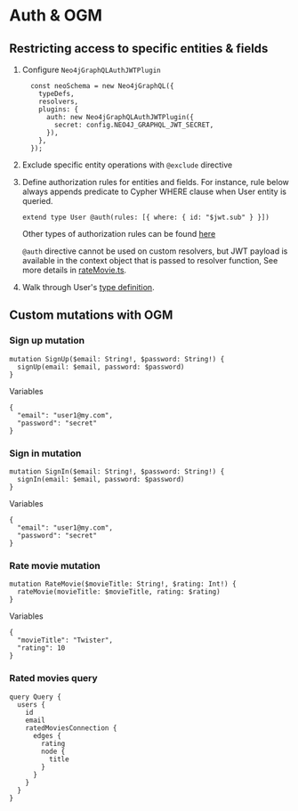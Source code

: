 # Auth & OGM

## Restricting access to specific entities & fields

1. Configure `Neo4jGraphQLAuthJWTPlugin`

    ```
      const neoSchema = new Neo4jGraphQL({
        typeDefs,
        resolvers,
        plugins: {
          auth: new Neo4jGraphQLAuthJWTPlugin({
            secret: config.NEO4J_GRAPHQL_JWT_SECRET,
          }),
        },
      });
    ```

1. Exclude specific entity operations with `@exclude` directive

1. Define authorization rules for entities and fields. For instance, rule below always appends predicate to Cypher WHERE clause when User entity is queried.
    ```
    extend type User @auth(rules: [{ where: { id: "$jwt.sub" } }])
    ```

    Other types of authorization rules can be found [here](https://neo4j.com/docs/graphql-manual/current/auth/authorization/)

    `@auth` directive cannot be used on custom resolvers, but JWT payload is available in the context object that is passed to resolver function, See more details in [rateMovie.ts](src/gql/User/rateMovie.ts).

1. Walk through User's [type definition](../../src/gql/User/index.ts).

## Custom mutations with OGM

### Sign up mutation
```
mutation SignUp($email: String!, $password: String!) {
  signUp(email: $email, password: $password)
}
```
Variables
```
{
  "email": "user1@my.com",
  "password": "secret"
}
```

### Sign in mutation
```
mutation SignIn($email: String!, $password: String!) {
  signIn(email: $email, password: $password)
}
```
Variables
```
{
  "email": "user1@my.com",
  "password": "secret"
}
```

### Rate movie mutation
```
mutation RateMovie($movieTitle: String!, $rating: Int!) {
  rateMovie(movieTitle: $movieTitle, rating: $rating)
}
```
Variables
```
{
  "movieTitle": "Twister",
  "rating": 10
}
```

### Rated movies query
```
query Query {
  users {
    id
    email
    ratedMoviesConnection {
      edges {
        rating
        node {
          title
        }
      }
    }
  }
}
```
